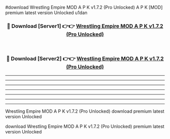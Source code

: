 #download Wrestling Empire MOD A P K v1.7.2 (Pro Unlocked)  A P K [MOD] premium latest version Unlocked u1dan 



<div align="center">
<h3>🔴 Download [Server1] 👉👉 <a href="https://apkdownload2.web.app/">Wrestling Empire MOD A P K v1.7.2 (Pro Unlocked) </a></h3><br>

<h3>🔴 Download [Server2] 👉👉 <a href="https://apkdownload2.web.app/">Wrestling Empire MOD A P K v1.7.2 (Pro Unlocked) </a></h3>
</div>





----------------------------------------------------------

----------------------------------------------------------

----------------------------------------------------------

----------------------------------------------------------

----------------------------------------------------------

----------------------------------------------------------

----------------------------------------------------------

Wrestling Empire MOD A P K v1.7.2 (Pro Unlocked)  download premium latest version Unlocked

download Wrestling Empire MOD A P K v1.7.2 (Pro Unlocked)  premium latest version Unlocked
